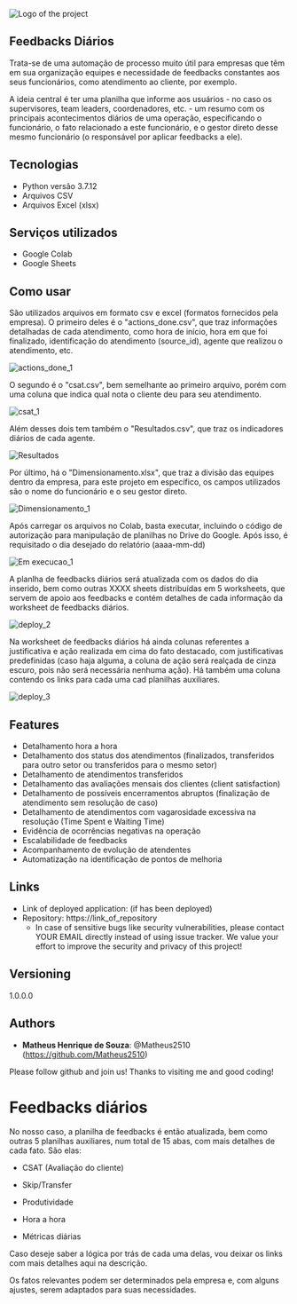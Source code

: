![Logo of the project](https://github.com/Matheus2510/Feedbacks_diarios/blob/main/folder/Feedback-Capa.jpg)
 
## Feedbacks Diários
 
Trata-se de uma automação de processo muito útil para empresas que têm em sua organização equipes e necessidade de feedbacks constantes aos seus funcionários, como atendimento ao cliente, por exemplo.

A ideia central é ter uma planilha que informe aos usuários - no caso os supervisores, team leaders, coordenadores, etc. - um resumo com os principais acontecimentos diários de uma operação, especificando o funcionário, o fato relacionado a este funcionário, e o gestor direto desse mesmo funcionário (o responsável por aplicar feedbacks a ele).

 
## Tecnologias

* Python versão 3.7.12
* Arquivos CSV
* Arquivos Excel (xlsx)


## Serviços utilizados
 
* Google Colab
* Google Sheets


## Como usar
 
São utilizados arquivos em formato csv e excel (formatos fornecidos pela empresa). O primeiro deles é o "actions_done.csv", que traz informações detalhadas de cada atendimento, como hora de início, hora em que foi finalizado, identificação do atendimento (source_id), agente que realizou o atendimento, etc.

![actions_done_1](https://github.com/Matheus2510/Feedbacks_diarios/blob/main/folder/actions_done_gif_1.gif) 

O segundo é o "csat.csv", bem semelhante ao primeiro arquivo, porém com uma coluna que indica qual nota o cliente deu para seu atendimento.

![csat_1](https://github.com/Matheus2510/Feedbacks_diarios/blob/main/folder/csat_gif_1.gif)

Além desses dois tem também o "Resultados.csv", que traz os indicadores diários de cada agente.

![Resultados](https://github.com/Matheus2510/Feedbacks_diarios/blob/main/folder/Feedbacks_diarios_img_resultados.png)

Por último, há o "Dimensionamento.xlsx", que traz a divisão das equipes dentro da empresa, para este projeto em específico, os campos utilizados são o nome do funcionário e o seu gestor direto.

![Dimensionamento_1](https://github.com/Matheus2510/Feedbacks_diarios/blob/main/folder/dimensionamento_gif_1.gif)


Após carregar os arquivos no Colab, basta executar, incluindo o código de autorização para manipulação de planilhas no Drive do Google. Após isso, é requisitado o dia desejado do relatório (aaaa-mm-dd)

![Em execucao_1](https://github.com/Matheus2510/Feedbacks_diarios/blob/main/folder/deploy_1.gif)
 
A planlha de feedbacks diários será atualizada com os dados do dia inserido, bem como outras XXXX sheets distribuídas em 5 worksheets, que servem de apoio aos feedbacks e contém detalhes de cada informação da worksheet de feedbacks diários.

![deploy_2](https://github.com/Matheus2510/Feedbacks_diarios/blob/main/folder/deploy_2.gif)

Na worksheet de feedbacks diários há ainda colunas referentes a justificativa e ação realizada em cima do fato destacado, com justificativas predefinidas (caso haja alguma, a coluna de ação será realçada de cinza escuro, pois não será necessária nenhuma ação). Há também uma coluna contendo os links para cada uma cad planilhas auxiliares.

![deploy_3]()


## Features

  - Detalhamento hora a hora
  - Detalhamento dos status dos atendimentos (finalizados, transferidos para outro setor ou transferidos para o mesmo setor)
  - Detalhamento de atendimentos transferidos
  - Detalhamento das avaliações mensais dos clientes (client satisfaction)
  - Detalhamento de possíveis encerramentos abruptos (finalização de atendimento sem resolução de caso)
  - Detalhamento de atendimentos com vagarosidade excessiva na resolução (Time Spent e Waiting Time)
  - Evidência de ocorrências negativas na operação
  - Escalabilidade de feedbacks
  - Acompanhamento de evolução de atendentes
  - Automatização na identificação de pontos de melhoria
 
 
## Links
 
  - Link of deployed application: (if has been deployed)
  - Repository: https://link_of_repository
    - In case of sensitive bugs like security vulnerabilities, please contact
      YOUR EMAIL directly instead of using issue tracker. We value your effort
      to improve the security and privacy of this project!
 
 
## Versioning
 
1.0.0.0
 
 
## Authors
 
* **Matheus Henrique de Souza**: @Matheus2510 (https://github.com/Matheus2510)
 
 
Please follow github and join us!
Thanks to visiting me and good coding!

# Feedbacks diários

No nosso caso, a planilha de feedbacks é então atualizada, bem como outras 5 planilhas auxiliares, num total de 15 abas, com mais detalhes de cada fato. São elas: 

- CSAT (Avaliação do cliente)

- Skip/Transfer

- Produtividade

- Hora a hora

- Métricas diárias

Caso deseje saber a lógica por trás de cada uma delas, vou deixar os links com mais detalhes aqui na descrição.

Os fatos relevantes podem ser determinados pela empresa e, com alguns ajustes, serem adaptados para suas necessidades.
